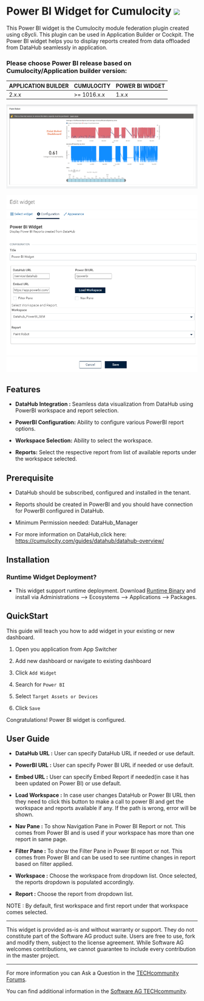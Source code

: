 # Power BI Widget for Cumulocity [<img width="35" src="https://user-images.githubusercontent.com/32765455/211497905-561e9197-18b9-43d5-a023-071d3635f4eb.png"/>](https://github.com/SoftwareAG/cumulocity-power-bi-widget-plugin/releases/download/1.0.0-beta/powerbi-runtime-widget-1.0.0-beta.zip)


This Power BI widget is the Cumulocity module federation plugin created using c8ycli. This plugin can be used in Application Builder or Cockpit. The Power BI widget helps you to display reports created from data offloaded from DataHub seamlessly in application.

### Please choose Power BI release based on Cumulocity/Application builder version:

|APPLICATION BUILDER | CUMULOCITY | POWER BI WIDGET  |
|--------------------|------------|------------------|
| 2.x.x              | >= 1016.x.x| 1.x.x            | 


![Image](img/powerbi.png)


![Image](img/powerbiconfig.png)



## Features

  
*  **DataHub Integration :** Seamless data visualization from DataHub using PowerBI workspace and report selection.

*  **PowerBI Configuration:** Ability to configure various PowerBI report options.

*  **Workspace Selection:** Ability to select the workspace.

*  **Reports:** Select the respective report from list of available reports under the workspace selected.


## Prerequisite
   * DataHub should be subscribed, configured and installed in the tenant.
   * Reports should be created in PowerBI and you should have connection for PowerBI configured in DataHub.

* Minimum Permission needed:
DataHub_Manager

* For more information on DataHub,click here:
https://cumulocity.com/guides/datahub/datahub-overview/ 


## Installation

### Runtime Widget Deployment?

* This widget support runtime deployment. Download [Runtime Binary](https://github.com/SoftwareAG/cumulocity-power-bi-widget-plugin/releases/download/1.0.0-beta/powerbi-runtime-widget-1.0.0-beta.zip) and install via Administrations --> Ecosystems --> Applications --> Packages.


## QuickStart

  

This guide will teach you how to add widget in your existing or new dashboard.

  



1. Open you application from App Switcher

  

2. Add new dashboard or navigate to existing dashboard

  

3. Click `Add Widget`

  

4. Search for `Power BI`

  

5. Select `Target Assets or Devices`

  

7. Click `Save`

  

Congratulations! Power BI widget is configured.


## User Guide

  

  

-  **DataHub URL :** User can specify DataHub URL if needed or use default.

-  **PowerBI URL :** User can specify Power BI URL if needed or use default.
-  **Embed URL :** User can specify Embed Report if needed(in case it has been updated on Power BI) or use default.

-  **Load Workspace :** In case user changes DataHub or Power BI URL then they need to click this button to make a call to power BI and get the workspace and reports available if any. If the path is wrong, error will be shown.
-  **Nav Pane :** To show Navigation Pane in Power BI Report or not. This comes from Power BI and is used if your workspace has more than one report in same page.
-  **Filter Pane :** To show the Filter Pane in Power BI report or not. This comes from Power BI and can be used to see runtime changes in report based on filter applied.

-  **Workspace :** Choose the workspace from dropdown list. Once selected, the reports dropdown is populated accordingly.

-  **Report :** Choose the report from dropdown list.

  

NOTE : By default, first workspace and first report under that workspace comes selected.

------------------------------

  

This widget is provided as-is and without warranty or support. They do not constitute part of the Software AG product suite. Users are free to use, fork and modify them, subject to the license agreement. While Software AG welcomes contributions, we cannot guarantee to include every contribution in the master project.

  

_____________________

  

For more information you can Ask a Question in the [TECHcommunity Forums](https://tech.forums.softwareag.com/tag/Cumulocity-IoT).

  
  

You can find additional information in the [Software AG TECHcommunity](https://techcommunity.softwareag.com/home/-/product/name/cumulocity).
